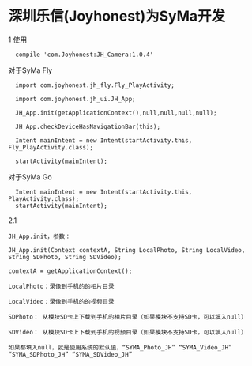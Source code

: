 # 深圳乐信(Joyhonest)为SyMa开发

1 使用

      compile 'com.Joyhonest:JH_Camera:1.0.4'

  对于SyMa Fly
      
      import com.joyhonest.jh_fly.Fly_PlayActivity;

      import com.joyhonest.jh_ui.JH_App;

      JH_App.init(getApplicationContext(),null,null,null,null);

      JH_App.checkDeviceHasNavigationBar(this);

      Intent mainIntent = new Intent(startActivity.this, Fly_PlayActivity.class);

      startActivity(mainIntent);

对于SyMa Go

      Intent mainIntent = new Intent(startActivity.this, PlayActivity.class);
      startActivity(mainIntent);
      
2.1 

    JH_App.init，参数：

    JH_App.init(Context contextA, String LocalPhoto, String LocalVideo, String SDPhoto, String SDVideo);

    contextA = getApplicationContext();

    LocalPhoto：录像到手机的的相片目录

    LocalVideo：录像到手机的的视频目录

    SDPhoto： 从模块SD卡上下载到手机的相片目录（如果模块不支持SD卡，可以填入null）

    SDVideo： 从模块SD卡上下载到手机的视频目录（如果模块不支持SD卡，可以填入null）

    如果都填入null，就是使用系统的默认值，“SYMA_Photo_JH” “SYMA_Video_JH” “SYMA_SDPhoto_JH” “SYMA_SDVideo_JH”
